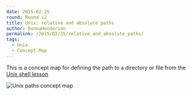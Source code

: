 ```yaml
---
date: 2015-02-25
round: Round 12
title: Unix: relative and absolute paths
author: DonnaHenderson
permalink: /2015/02/25/relative_and_absolute_paths/
tags:
  - Unix
  - Concept Map
---
```

This is a concept map for defining the path to a directory or file from the [Unix shell lesson](http://swcarpentry.github.io/shell-novice/01-filedir.html)

![Unix paths concept map](http://i.imgur.com/ElcV7MB.jpg)
